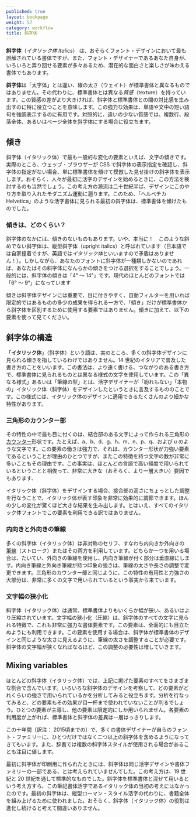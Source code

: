 ```yaml
---
published: true
layout: bookpage
weight: 57
category: workflow
title: 斜字体
---
```


**斜字体**（*イタリック体 Italics*） は、おそらくフォント・デザインにおいて最も誤解されている書体ですが、また、フォント・デザイナーであるあなた自身が、いろいろと弄り回せる要素が多々あるため、潜在的な面白さと楽しさが味わえる書体でもあります。

**斜字体**は「太字体」とは違い、線の太さ（ウェイト）が標準書体と異なるものではありません。その代わりに、標準書体とは異なる*質感*（texture）を持っています。この質感の差がより大きければ、斜字体と標準書体との間の対比感を生み出すのに特に役立つことを意味します。この強力な効果は、単語や文中の短い語句を強調表示するのに有用です。対照的に、違いの少ない質感では、複数行、段落全体、あるいはページ全体を斜字体にする場合に役立ちます。

## 傾き

斜字体（イタリック体）で最も一般的な変化の要素といえば、文字の傾きです。実際のところ、ウェッブ・ブラウザーが CSS で斜字体の表示指定を確認し、斜字体の指定がない場合、単に標準書体を傾けて模倣した見せ掛けの斜字体を表示します。おそらく、人々が最初に活字のデザインを始めるときに、この方法を検討するのも当然でしょう。この考え方の源流は二十世紀半ば、デザインにこのやり方を取り入れたモダニズム運動に遡ります。このため、「ヘルベチカ Helvetica」のような活字書体に見られる最初の斜字体は、標準書体を傾けたものでした。

### 傾きは、どのくらい？

斜字体のなかには、傾きのないものもあります。いや、本当に！　このような斜めでない斜字体は、縦型斜字体（upright italics）と呼ばれています（日本語では自家撞着ですが、英語では*イタリック体*といいますので矛盾はありません！）。しかしながら、あなたのフォントに斜字体が一種類しかないのであれば、あなたはその斜字体になんらかの傾きをつける選択をすることでしょう。一般的には、斜字体の傾きは「4° 〜 14°」です。現代のほとんどのフォントでは「6° 〜 9°」になっています

傾きは斜字体デザインには重要で、目に付きやすく、自動フィルターを用いれば限定的ではあるものの多少の成果を得られる一方で、「傾き」だけが標準書体から斜字体を区別するために使用する要素ではありません。傾きに加えて、以下の要素を使って見てください。

## 斜字体の構造

「**イタリック体**」（斜字体）という語は、実のところ、多くの斜字体デザインに見られる傾きを指しているわけではありません。14 世紀のイタリアで普及した書き方のことをいいます。この書法は、より速く書ける、つながりのある書き方で、標準書体に見られるものとは異なる様式の文字を使用しています。この「異なる様式」あるいは「筆線の型」とは、活字デザイナーが「紛れもない」「本物の」イタリック体（斜字体）をデザインしたというときに言及するもののことです。この様式には、イタリック体のデザインに適用できるたくさんのより細かな特性があります。

### 三角形のカウンター部

その特性の中で最も目に付くのは、結合部のある文字によって作られる三角形の[カウンター](../ja-JA/Glossary.md#counter-カウンター)形状です。たとえば、a、b、d、g、h、m、n、p、q、および u のような文字です。この要素の働きは強力で、それは、カウンター形状が力強い要素であるということが理由のひとつですが、またこの特徴を持つ文字の数が非常に多いこともその理由です。この事実は、ほとんどの言語で高い頻度で用いられているということと相俟って、非常に大きな（おそらく、より一層大きい）要因でもあります、

イタリック体（斜字体）をデザインする場合、接合部の高さにちょっとした調整を行なうことで、イタリック体が表す印象を非常に効果的に調節できます。ほんの少しの変化が驚くほど大きな結果を生み出します。とはいえ、すべてのイタリック体フォントでこの要素を利用できる訳ではありません。

### 内向きと外向きの筆線

多くの斜字体（イタリック体）は非対称のセリフ、すなわち内向きか外向きの [筆線](../ja-JA/Glossary.md#★-stroke-ストローク筆線)（ストローク）またはその両方を利用しています。どちらか一つを用いる場合は、たいてい、外向きの筆線を使用し、内向き筆線が付く部分は垂直線にします。内向き筆線と外向き筆線が持つ印象の強さは、筆線の太さや長さの調整で変更できます。三角形のカウンター部と同じように、この特性の有用性と力強さの大部分は、非常に多くの文字で用いられているという事実から来ています。

### 文字幅の狭小化

斜字体（イタリック体）は通常、標準書体よりもいくらか幅が狭い、あるいはより圧縮されています。文字幅の狭小化（圧縮）は、斜字体のすべての文字に見られる特徴で、これも非常に強力な書体要素です。この要素は、全面的にも目立たぬようにも利用できます。この要素を使用する場合は、斜字体が標準書体のデザインと同じような太さに見えるように、筆線の太さを調整することが必要です。斜字体の文字幅が狭くなればなるほど、この調整の必要性は増していきます。

## Mixing variables

ほとんどの斜字体（イタリック体）では、上記に掲げた要素のすべてをさまざまな割合で含んでいます。いろいろな斜字体のデザインを考察して、どの要素がどれくらいの強さで用いられているかを分析してみると役立ちます。分析を行なってみると、どの要素もその効果が目一杯まで使われていないことが判るでしょう。ひとつの要素が主導し、他の要素は限定的にしか用いられません。各要素の利用度が上がれば、標準書体と斜字体の差異は一層はっきりします。

この十年間〔訳注： 2015頃までの〕で、多くの書体デザイナーが自らのフォント・ファミリーに、ひとつだけではなく二つ以上の斜字体を含めるようになってきてもいます。また、辞書では複数の斜字体スタイルが使用される場合があることも注目に値します。

最初に斜字体が印刷用に作られたときには、斜字体は同じ活字デザインや書体ファミリーの一部である、とは考えられていませんでした。この考え方は、19 世紀と 20 世紀を通して標準的なものでした。斜字体を標準書体と混ぜて用いるという考え方すら、この筆記書体活字であるイタリック体の当初の考えにはなかったのです。最初の斜字体は、縦型ローマン・スタイル活字の代わりに、書籍全体を組み上げるために使われました。おそらく、斜字体（イタリック体）の役割は進化し続けると考えて間違いありません。
